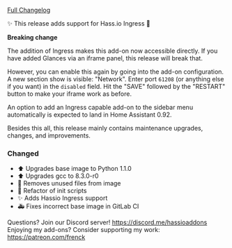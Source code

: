 [Full Changelog][changelog]

✨ This release adds support for Hass.io Ingress 🎉 

**Breaking change**

The addition of Ingress makes this add-on now accessible directly. If you have added Glances via an iframe panel, this release will break that.

However, you can enable this again by going into the add-on configuration. A new section show is visible: "Network". Enter port `61208` (or anything else if you want) in the `disabled` field. Hit the "SAVE" followed by the "RESTART" button to make your iframe work as before.

An option to add an Ingress capable add-on to the sidebar menu automatically is expected to land in Home Assistant 0.92.

Besides this all, this release mainly contains maintenance upgrades, changes, and improvements.

### Changed

- :arrow_up: Upgrades base image to Python 1.1.0
- :arrow_up: Upgrades gcc to 8.3.0-r0
- :hammer: Removes unused files from image
- :hammer: Refactor of init scripts
- :sparkles: Adds Hassio Ingress support
- :ambulance: Fixes incorrect base image in GitLab CI

[changelog]: https://github.com/hassio-addons/addon-glances/compare/v0.3.0...v0.4.0

Questions? Join our Discord server! https://discord.me/hassioaddons
Enjoying my add-ons? Consider supporting my work: https://patreon.com/frenck
